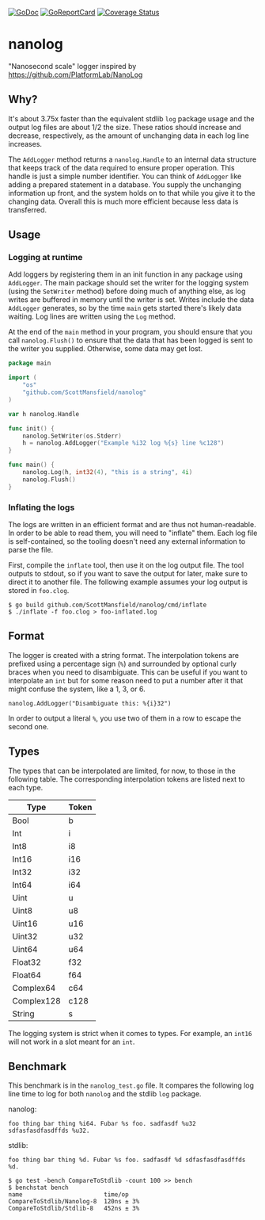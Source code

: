 [![GoDoc](https://godoc.org/github.com/ScottMansfield/nanolog?status.svg)](https://godoc.org/github.com/ScottMansfield/nanolog)
[![GoReportCard](https://goreportcard.com/badge/github.com/ScottMansfield/nanolog)](https://goreportcard.com/report/github.com/ScottMansfield/nanolog)
[![Coverage Status](https://coveralls.io/repos/github/ScottMansfield/nanolog/badge.svg?branch=master)](https://coveralls.io/github/ScottMansfield/nanolog?branch=master)

# nanolog

"Nanosecond scale" logger inspired by https://github.com/PlatformLab/NanoLog

## Why?

It's about 3.75x faster than the equivalent stdlib `log` package usage and the output log files are about 1/2 the size. These ratios should increase and decrease, respectively, as the amount of unchanging data in each log line increases.

The `AddLogger` method returns a `nanolog.Handle` to an internal data structure that keeps track of the data required to ensure proper operation. This handle is just a simple number identifier. You can think of `AddLogger` like adding a prepared statement in a database. You supply the unchanging information up front, and the system holds on to that while you give it to the changing data. Overall this is much more efficient because less data is transferred.

## Usage

### Logging at runtime

Add loggers by registering them in an init function in any package using `AddLogger`. The main package should set the writer for the logging system (using the `SetWriter` method) before doing much of anything else, as log writes are buffered in memory until the writer is set. Writes include the data `AddLogger` generates, so by the time `main` gets started there's likely data waiting. Log lines are written using the `Log` method.

At the end of the `main` method in your program, you should ensure that you call `nanolog.Flush()` to ensure that the data that has been logged is sent to the writer you supplied. Otherwise, some data may get lost.

```go
package main

import (
	"os"
	"github.com/ScottMansfield/nanolog"
)

var h nanolog.Handle

func init() {
	nanolog.SetWriter(os.Stderr)
	h = nanolog.AddLogger("Example %i32 log %{s} line %c128")
}

func main() {
	nanolog.Log(h, int32(4), "this is a string", 4i)
	nanolog.Flush()
}

```

### Inflating the logs

The logs are written in an efficient format and are thus not human-readable. In order to be able to read them, you will need to "inflate" them. Each log file is self-contained, so the tooling doesn't need any external information to parse the file.

First, compile the `inflate` tool, then use it on the log output file. The tool outputs to stdout, so if you want to save the output for later, make sure to direct it to another file. The following example assumes your log output is stored in `foo.clog`.

```
$ go build github.com/ScottMansfield/nanolog/cmd/inflate
$ ./inflate -f foo.clog > foo-inflated.log
```

## Format

The logger is created with a string format. The interpolation tokens are prefixed using a percentage sign (`%`) and surrounded by optional curly braces when you need to disambiguate. This can be useful if you want to interpolate an `int` but for some reason need to put a number after it that might confuse the system, like a 1, 3, or 6.

```
nanolog.AddLogger("Disambiguate this: %{i}32")
```

In order to output a literal `%`, you use two of them in a row to escape the second one.

## Types

The types that can be interpolated are limited, for now, to those in the following table. The corresponding interpolation tokens are listed next
to each type.

| Type       | Token |
|------------|-------|
| Bool       | b     |
| Int        | i     |
| Int8       | i8    |
| Int16      | i16   |
| Int32      | i32   |
| Int64      | i64   |
| Uint       | u     |
| Uint8      | u8    |
| Uint16     | u16   |
| Uint32     | u32   |
| Uint64     | u64   |
| Float32    | f32   |
| Float64    | f64   |
| Complex64  | c64   |
| Complex128 | c128  |
| String     | s     |

The logging system is strict when it comes to types. For example, an `int16` will not work in a slot meant for an `int`.

## Benchmark

This benchmark is in the `nanolog_test.go` file. It compares the following log line time to log for both `nanolog` and the stdlib `log` package.

nanolog:
```
foo thing bar thing %i64. Fubar %s foo. sadfasdf %u32 sdfasfasdfasdffds %u32.
```

stdlib:
```
foo thing bar thing %d. Fubar %s foo. sadfasdf %d sdfasfasdfasdffds %d.
```

```
$ go test -bench CompareToStdlib -count 100 >> bench
$ benchstat bench
name                       time/op
CompareToStdlib/Nanolog-8  120ns ± 3%
CompareToStdlib/Stdlib-8   452ns ± 3%
```